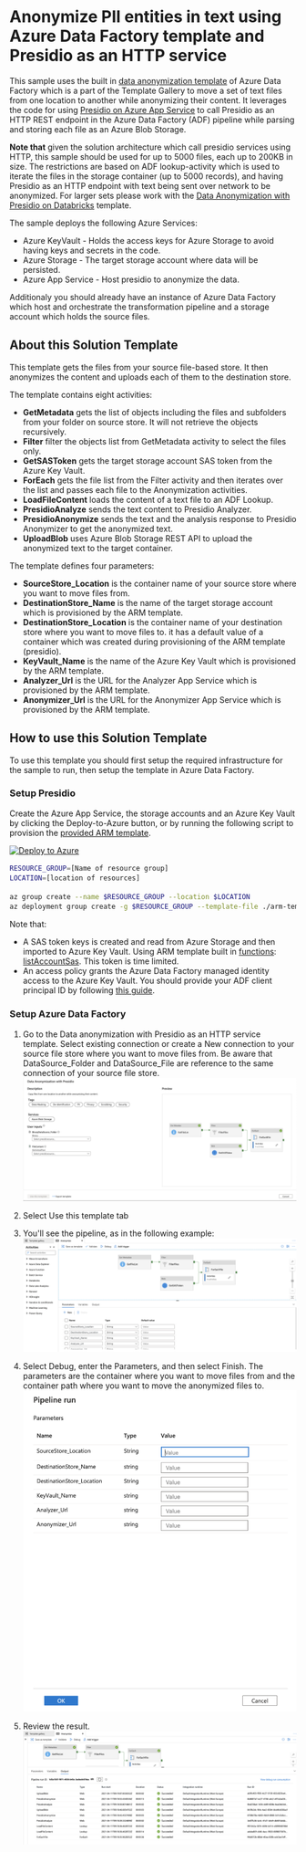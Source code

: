 # Anonymize PII entities in text using Azure Data Factory template and Presidio as an HTTP service

This sample uses the built in [data anonymization template](https://github.com/Azure/Azure-DataFactory/tree/main/templates/Data%20Anonymization%20with%20Presidio%20as%20an%20HTTP%20service) of Azure Data Factory which is a part of the Template Gallery to move a set of text files from one location to another while anonymizing their content. It leverages the code for using [Presidio on Azure App Service](../app-service/index.md) to call Presidio as an HTTP REST endpoint in the Azure Data Factory (ADF) pipeline while parsing and storing each file as an Azure Blob Storage.

**Note that** given the solution architecture which call presidio services using HTTP, this sample should be used for up to 5000 files, each up to 200KB in size.
The restrictions are based on ADF lookup-activity which is used to iterate the files in the storage container (up to 5000 records), and having Presidio as an HTTP endpoint with text being sent over network to be anonymized. 
For larger sets please work with the [Data Anonymization with Presidio on Databricks](./presidio-data-factory-template-gallery-databricks.md) template.

The sample deploys the following Azure Services:

* Azure KeyVault - Holds the access keys for Azure Storage to avoid having keys and secrets in the code.
* Azure Storage - The target storage account where data will be persisted.
* Azure App Service - Host presidio to anonymize the data.

Additionaly you should already have an instance of Azure Data Factory which host and orchestrate the transformation pipeline and a storage account which holds the source files.

## About this Solution Template

This template gets the files from your source file-based store. It then anonymizes the content and uploads each of them to the destination store.

The template contains eight activities:

* **GetMetadata** gets the list of objects including the files and subfolders from your folder on source store. It will not retrieve the objects recursively.
* **Filter** filter the objects list from GetMetadata activity to select the files only.
* **GetSASToken** gets the target storage account SAS token from the Azure Key Vault.
* **ForEach** gets the file list from the Filter activity and then iterates over the list and passes each file to the Anonymization activities.
* **LoadFileContent** loads the content of a text file to an ADF Lookup.
* **PresidioAnalyze** sends the text content to Presidio Analyzer.
* **PresidioAnonymize** sends the text and the analysis response to Presidio Anonymizer to get the anonymized text.
* **UploadBlob** uses Azure Blob Storage REST API to upload the anonymized text to the target container.

The template defines four parameters:

* **SourceStore_Location** is the container name of your source store where you want to move files from.
* **DestinationStore_Name** is the name of the target storage account which is provisioned by the ARM template.
* **DestinationStore_Location** is the container name of your destination store where you want to move files to. it has a default value of a container which was created during provisioning of the ARM template (presidio).
* **KeyVault_Name** is the name of the Azure Key Vault which is provisioned by the ARM template.
* **Analyzer_Url** is the URL for the Analyzer App Service which is provisioned by the ARM template.
* **Anonymizer_Url** is the URL for the Anonymizer App Service which is provisioned by the ARM template.

## How to use this Solution Template

To use this template you should first setup the required infrastructure for the sample to run, then setup the template in Azure Data Factory.

### Setup Presidio

Create the Azure App Service, the storage accounts and an Azure Key Vault by clicking the Deploy-to-Azure button, or by running the following script to provision the [provided ARM template](./arm-templates/azure-deploy-adf-template-gallery-http.json).

[![Deploy to Azure](https://aka.ms/deploytoazurebutton)](https://portal.azure.com/#create/Microsoft.Template/uri/https%3A%2F%2Fraw.githubusercontent.com%2Fmicrosoft%2Fpresidio%2Fmain%2Fdocs%2Fsamples%2Fdeployments%2Fdata-factory%2Farm-templates%2Fazure-deploy-adf-template-gallery-http.json)

```bash
RESOURCE_GROUP=[Name of resource group]
LOCATION=[location of resources]

az group create --name $RESOURCE_GROUP --location $LOCATION
az deployment group create -g $RESOURCE_GROUP --template-file ./arm-templates/azure-deploy-adf-template-gallery-http.json
```

Note that:

* A SAS token keys is created and read from Azure Storage and then imported to Azure Key Vault. Using ARM template built in [functions](https://docs.microsoft.com/en-us/azure/azure-resource-manager/templates/template-functions): [listAccountSas](https://docs.microsoft.com/en-us/rest/api/storagerp/storageaccounts/listaccountsas). This token is time limited.
* An access policy grants the Azure Data Factory managed identity access to the Azure Key Vault. You should provide your ADF client principal ID by following [this guide](https://docs.microsoft.com/en-us/azure/data-factory/data-factory-service-identity).

### Setup Azure Data Factory

1. Go to the Data anonymization with Presidio as an HTTP service template. Select existing connection or create a New connection to your source file store where you want to move files from. Be aware that DataSource_Folder and DataSource_File are reference to the same connection of your source file store.
![ADF-Template-Load](images/data-anonymization-http-01.png)

2. Select Use this template tab

3. You'll see the pipeline, as in the following example:
![ADF-Template-Pipeline](images/data-anonymization-http-02.png)

4. Select Debug, enter the Parameters, and then select Finish. The parameters are the container where you want to move files from and the container path where you want to move the anonymized files to.
![ADF-Template-Parameters](images/data-anonymization-http-03.png)

5. Review the result.
![ADF-Template-Results](images/data-anonymization-http-04.png)
